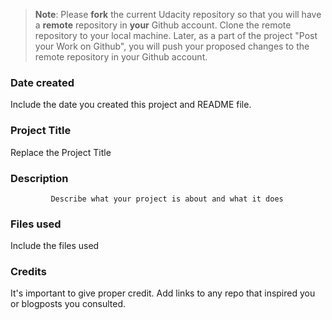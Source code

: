 >**Note**: Please **fork** the current Udacity repository so that you will have a **remote** repository in **your** Github account. Clone the remote repository to your local machine. Later, as a part of the project "Post your Work on Github", you will push your proposed changes to the remote repository in your Github account.

### Date created
Include the date you created this project and README file.

### Project Title
Replace the Project Title

### Description
             Describe what your project is about and what it does

### Files used
Include the files used

### Credits
It's important to give proper credit. Add links to any repo that inspired you or blogposts you consulted.

